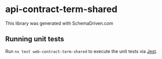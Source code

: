 
# api-contract-term-shared

This library was generated with SchemaDriven.com

## Running unit tests

Run `nx test web-contract-term-shared` to execute the unit tests via [Jest](https://jestjs.io).


